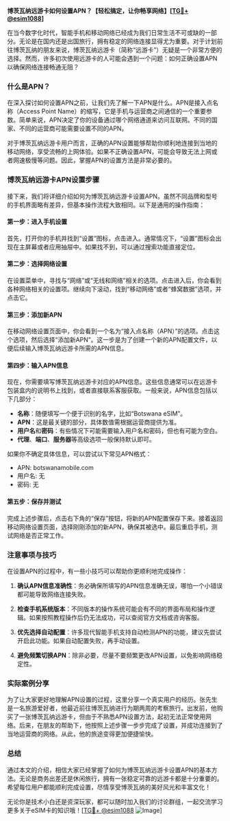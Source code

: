 **博茨瓦纳远游卡如何设置APN？【轻松搞定，让你畅享网络】[[TG💪+ @esim1088](https://t.me/s/esim1088)]**

在当今数字化时代，智能手机和移动网络已经成为我们日常生活不可或缺的一部分。无论是在国内还是出国旅行，拥有稳定的网络连接显得尤为重要。对于计划前往博茨瓦纳的朋友来说，博茨瓦纳远游卡（简称“远游卡”）无疑是一个非常方便的选择。然而，许多初次使用远游卡的人可能会遇到一个问题：如何正确设置APN以确保网络连接畅通无阻？

### 什么是APN？
在深入探讨如何设置APN之前，让我们先了解一下APN是什么。APN是接入点名称（Access Point Name）的缩写，它是手机与运营商之间通信的一个重要参数。简单来说，APN决定了你的设备通过哪个网络通道来访问互联网。不同的国家、不同的运营商可能需要设置不同的APN。

对于博茨瓦纳远游卡用户而言，正确的APN设置能够帮助你顺利地连接到当地的移动网络，享受流畅的上网体验。如果不正确设置APN，可能会导致无法上网或者网速极慢等问题。因此，掌握APN的设置方法是非常必要的。

### 博茨瓦纳远游卡APN设置步骤
接下来，我们将详细介绍如何为博茨瓦纳远游卡设置APN。虽然不同品牌和型号的手机界面略有差异，但基本操作流程大致相同。以下是通用的操作指南：

#### 第一步：进入手机设置
首先，打开你的手机并找到“设置”图标，点击进入。通常情况下，“设置”图标会出现在主屏幕或者应用抽屉中。如果找不到，可以通过搜索功能直接定位。

#### 第二步：选择网络设置
在设置菜单中，寻找与“网络”或“无线和网络”相关的选项。点击进入后，你会看到各种网络相关的设置项。继续向下滚动，找到“移动网络”或者“蜂窝数据”选项，并点击它。

#### 第三步：添加新APN
在移动网络设置页面中，你会看到一个名为“接入点名称（APN）”的选项。点击这个选项，然后选择“添加新APN”。这一步是为了创建一个新的APN配置文件，以便后续输入博茨瓦纳远游卡所需的APN信息。

#### 第四步：输入APN信息
现在，你需要填写博茨瓦纳远游卡对应的APN信息。这些信息通常可以在远游卡包装盒内的说明书上找到，或者直接联系客服获取。一般来说，APN信息包括以下几部分：
- **名称**：随便填写一个便于识别的名字，比如“Botswana eSIM”。
- **APN**：这是最关键的部分，具体数值需根据运营商提供为准。
- **用户名**和**密码**：有些情况下可能需要输入用户名和密码，但也有可能为空白。
- **代理**、**端口**、**服务器**等高级选项一般保持默认即可。

如果你不确定具体信息，可以尝试以下常见APN格式：
- APN: botswanamobile.com
- 用户名: 无
- 密码: 无

#### 第五步：保存并测试
完成上述步骤后，点击右下角的“保存”按钮，将新的APN配置保存下来。接着返回移动网络设置页面，选择刚刚添加的新APN，确保其被选中。最后重启手机，测试网络是否正常工作。

### 注意事项与技巧
在设置APN的过程中，有一些小技巧可以帮助你更顺利地完成操作：

1. **确认APN信息准确性**：务必确保所填写的APN信息准确无误，哪怕一个小错误都可能导致网络连接失败。
   
2. **检查手机系统版本**：不同版本的操作系统可能会有不同的界面布局和操作逻辑。如果按照教程操作后仍无法成功，可以查阅官方文档或咨询客服。

3. **优先选择自动配置**：许多现代智能手机支持自动检测APN的功能，建议先尝试开启此功能。如果自动配置失败，再手动设置。

4. **避免频繁切换APN**：除非必要，尽量不要频繁更改APN设置，以免影响网络稳定性。

### 实际案例分享
为了让大家更好地理解APN设置的过程，这里分享一个真实用户的经历。张先生是一名旅游爱好者，他最近前往博茨瓦纳进行为期两周的考察旅行。出发前，他购买了一张博茨瓦纳远游卡，但由于不熟悉APN设置方法，起初无法正常使用网络。后来，在朋友的帮助下，他按照上述步骤一步步完成了设置，并成功连接到了当地运营商的网络。从此，他的旅途变得更加便捷愉快。

### 总结
通过本文的介绍，相信大家已经掌握了如何为博茨瓦纳远游卡设置APN的基本方法。无论是商务出差还是休闲旅行，拥有一张稳定可靠的远游卡都是十分重要的。希望每位用户都能顺利完成设置，尽情享受博茨瓦纳的美好风光和丰富文化！

无论你是技术小白还是资深玩家，都可以随时加入我们的讨论群组，一起交流学习更多关于eSIM卡的知识哦！[[TG💪+ @esim1088](https://t.me/s/esim1088) ![Image](https://i.postimg.cc/4NQfJmqS/Snipaste-2025-05-13-00-14-12.png)]